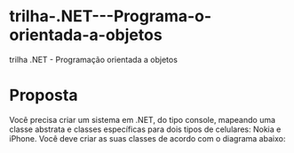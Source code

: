 # trilha-.NET---Programa-o-orientada-a-objetos
trilha .NET - Programação orientada a objetos

# Proposta
Você precisa criar um sistema em .NET, do tipo console, mapeando uma classe abstrata e classes específicas para dois tipos de celulares: Nokia e iPhone. Você deve criar as suas classes de acordo com o diagrama abaixo:
